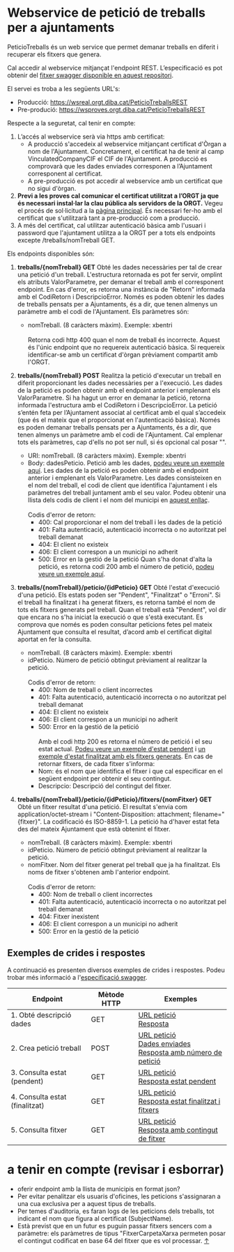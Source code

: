 # Webservice de petició de treballs per a ajuntaments

PeticioTreballs és un web service que permet demanar treballs en diferit i recuperar els fitxers que genera. 

Cal accedir al webservice mitjançat l'endpoint REST. L’especificació es pot obtenir del [fitxer swagger disponible en aquest repositori](https://github.com/organisme-de-gestio-tributaria/PeticioTreballs/blob/main/swagger%20PeticioTreballsREST.json).

El servei es troba a les següents URL's:
* Producció: https://wsreal.orgt.diba.cat/PeticioTreballsREST
* Pre-produció: https://wsproves.orgt.diba.cat/PeticioTreballsREST

Respecte a la seguretat, cal tenir en compte:
1. L’accés al webservice serà via https amb certificat:
   - A producció s'accedeix al webservice mitjançant certificat d'Òrgan a nom de l'Ajuntament. Concretament, el certificat ha de tenir al camp VinculatedCompanyCIF el CIF de l'Ajuntament. A producció es comprovarà que les dades enviades corresponen a l’Ajuntament corresponent al certificat. 
   - A pre-producció es pot accedir al webservice amb un certificat que no sigui d'òrgan. 
1. **Previ a les proves cal comunicar el certificat utilitzat a l’ORGT ja que és necessari instal·lar la clau pública als servidors de la ORGT.** Vegeu el procés de sol·licitud a la [pàgina principal](https://github.com/organisme-de-gestio-tributaria/organisme-de-gestio-tributaria). És necessari fer-ho amb el certificat que s'utilitzarà tant a pre-producció com a producció.
1. A més del certificat, cal utilitzar autenticació bàsica amb l'usuari i password que l'ajuntament utilitza a la ORGT per a tots els endpoints excepte /treballs/nomTreball GET. 

Els endpoints disponibles són:
1. **treballs/{nomTreball} GET** Obté les dades necessàries per tal de crear una petició d'un treball. L'estructura retornada es pot fer servir, omplint els atributs ValorParametre, per demanar el treball amb el corresponent endpoint. En cas d'error, es retorna una instància de "Retorn" informada amb el CodiRetorn i DescripcioError. Només es poden obtenir les dades de treballs pensats per a Ajuntaments, és a dir, que tenen almenys un paràmetre amb el codi de l'Ajuntament. Els paràmetres són:
   - nomTreball. (8 caràcters màxim). Exemple: xbentri   <br><br>
Retorna codi http 400 quan el nom de treball és incorrecte. 
Aquest és l'únic endpoint que no requereix autenticació bàsica. Sí requereix identificar-se amb un certificat d'òrgan prèviament compartit amb l'ORGT.

1. **treballs/{nomTreball} POST** Realitza la petició d'executar un treball en diferit proporcionant les dades necessàries per a l'execució. Les dades de la petició es poden obtenir amb el endpoint anterior i emplenant els ValorParametre. Si ha hagut un error en demanar la petició, retorna informada l'estructura amb el CodiRetorn i DescripcioError. La petició s’entén feta per l’Ajuntament associat al certificat amb el qual s’accedeix (que és el mateix que el proporcionat en l'autenticació bàsica). Només es poden demanar treballs pensats per a Ajuntaments, és a dir, que tenen almenys un paràmetre amb el codi de l'Ajuntament. Cal emplenar tots els paràmetres, cap d'ells no pot ser null, si és opcional cal posar "".
   - URI: nomTreball. (8 caràcters màxim). Exemple: xbentri
   - Body: dadesPeticio. Petició amb les dades, [podeu veure un exemple aquí](https://github.com/organisme-de-gestio-tributaria/PeticioTreballs/blob/main/Exemples/exemple%201%20-%20pas%201%20peticio%20treball%20POST.json). Les dades de la petició es poden obtenir amb el endpoint anterior i emplenant els ValorParametre. Les dades consisteixen en el nom del treball, el codi de client que identifica l'ajuntament i els paràmetres del treball juntament amb el seu valor. Podeu obtenir una llista dels codis de client i el nom del municipi en [aquest enllaç](https://pdaprv16.orgt.diba.cat/RestMultesPDA/svcMultesPDA.svc/rest/ObtenirMunicipis).<br><br>
Codis d'error de retorn:
        - 400: Cal proporcionar el nom del treball i les dades de la petició       
        - 401: Falta autenticació, autenticació incorrecta o no autoritzat pel treball demanat
        - 404: El client no existeix  
        - 406: El client correspon a un municipi no adherit
        - 500: Error en la gestió de la petició
   Quan s'ha donat d'alta la petició, es retorna codi 200 amb el número de petició, [podeu veure un exemple aquí](https://github.com/organisme-de-gestio-tributaria/PeticioTreballs/blob/main/Exemples/exemple%201%20-%20pas%201%20resposta%20amb%20num%20peticio.json).

1. **treballs/{nomTreball}/peticio/{idPeticio} GET** Obté l'estat d'execució d'una petició. Els estats poden ser "Pendent", "Finalitzat" o "Erroni". Si el treball ha finalitzat i ha generat fitxers, es retorna també el nom de tots els fitxers generats pel treball. Quan el treball està "Pendent", vol dir que encara no s'ha iniciat la execució o que s'està executant. Es comprova que només es poden consultar peticions fetes pel mateix Ajuntament que consulta el resultat, d’acord amb el certificat digital aportat en fer la consulta. 
   - nomTreball. (8 caràcters màxim). Exemple: xbentri
   - idPeticio. Número de petició obtingut prèviament al realitzar la petició. <br><br>
   Codis d'error de retorn:
        - 400: Nom de treball o client incorrectes
        - 401: Falta autenticació, autenticació incorrecta o no autoritzat pel treball demanat
        - 404: El client no existeix  
        - 406: El client correspon a un municipi no adherit
        - 500: Error en la gestió de la petició <br><br>
   Amb el codi http 200 es retorna el número de petició i el seu estat actual. [Podeu veure un exemple d'estat pendent](https://github.com/organisme-de-gestio-tributaria/PeticioTreballs/blob/main/Exemples/exemple%201%20-%20pas%202%20resposta%20pendent.json) i [un exemple d'estat finalitzat amb els fitxers generats](https://github.com/organisme-de-gestio-tributaria/PeticioTreballs/blob/main/Exemples/exemple%201%20-%20pas%203%20resposta%20finalitzat%20amb%20fitxers.json). En cas de retornar fitxers, de cada fitxer s'informa:
      - Nom: és el nom que identifica el fitxer i que cal especificar en el següent endpoint per obtenir el seu contingut.
      - Descripcio: Descripció del contingut del fitxer.
        
1. **treballs/{nomTreball}/peticio/{idPeticio}/fitxers/{nomFitxer} GET** Obté un fitxer resultat d'una petició. El resultat s'envia com application/octet-stream  i "Content-Disposition: attachment; filename="{fitxer}". La codificació és ISO-8859-1. La petició ha d'haver estat feta des del mateix Ajuntament que està obtenint el fitxer. 
   - nomTreball. (8 caràcters màxim). Exemple: xbentri
   - idPeticio. Número de petició obtingut prèviament al realitzar la petició. 
   - nomFitxer. Nom del fitxer generat pel treball que ja ha finalitzat. Els noms de fitxer s'obtenen amb l'anterior endpoint.<br><br>
   Codis d'error de retorn:
        - 400: Nom de treball o client incorrectes
        - 401: Falta autenticació, autenticació incorrecta o no autoritzat pel treball demanat
        - 404: Fitxer inexistent
        - 406: El client correspon a un municipi no adherit
        - 500: Error en la gestió de la petició

## Exemples de crides i respostes
A continuació es presenten diversos exemples de crides i respostes. Podeu trobar més informació a l'[especificació swagger](https://github.com/organisme-de-gestio-tributaria/PeticioTreballs/blob/main/swagger%20PeticioTreballsREST.json).

| Endpoint | Mètode HTTP | Exemples |
|---|---|---|
| 1. Obté descripció dades | GET | [URL petició](https://wsproves.orgt.diba.cat/PeticioTreballsREST/treballs/xbentri) <br> [Resposta](https://github.com/organisme-de-gestio-tributaria/PeticioTreballs/blob/main/Exemples/exemple%201%20-%20pas%200%20resposta%20amb%20descripcio.json)
| 2. Crea petició treball | POST | [URL petició](https://wsproves.orgt.diba.cat/PeticioTreballsREST/treballs/xbentri) <br> [Dades enviades](https://github.com/organisme-de-gestio-tributaria/PeticioTreballs/blob/main/Exemples/exemple%201%20-%20pas%201%20peticio%20treball%20POST.json) <br> [Resposta amb número de petició](https://github.com/organisme-de-gestio-tributaria/PeticioTreballs/blob/main/Exemples/exemple%201%20-%20pas%201%20resposta%20amb%20num%20peticio.json)
| 3. Consulta estat (pendent) | GET | [URL petició](https://wsproves.orgt.diba.cat/PeticioTreballsREST/treballs/xbentri/peticio/2027605) <br> [Resposta estat pendent](https://github.com/organisme-de-gestio-tributaria/PeticioTreballs/blob/main/Exemples/exemple%201%20-%20pas%202%20resposta%20pendent.json)
| 4. Consulta estat (finalitzat) | GET | [URL petició](https://wsproves.orgt.diba.cat/PeticioTreballsREST/treballs/xbentri/peticio/2027605) <br> [Resposta estat finalitzat i fitxers](https://github.com/organisme-de-gestio-tributaria/PeticioTreballs/blob/main/Exemples/exemple%201%20-%20pas%203%20resposta%20finalitzat%20amb%20fitxers.json)
| 5. Consulta fitxer | GET | [URL petició](https://wsproves.orgt.diba.cat/PeticioTreballsREST/treballs/xbentri/peticio/2027642/fitxers/Beneficis%20fiscals%20i%20impacte%20en%20recaptaci%C3%B3_Beneficis_Fiscals_Resum_IAE_001_2024_4_204151.xls) <br> [Resposta amb contingut de fitxer](https://github.com/organisme-de-gestio-tributaria/PeticioTreballs/blob/main/Exemples/exemple%201%20-%20pas%204%20resposta%20contingut%20fitxer.xls)


# a tenir en compte (revisar i esborrar)
- oferir endpoint amb la llista de municipis en format json?
- Per evitar penalitzar els usuaris d'oficines, les peticions s'assignaran a una cua exclusiva per a aquest tipus de treballs.
- Per temes d'auditoria, es faran logs de les peticions dels treballs, tot indicant el nom que figura al certificat (SubjectName).
- Està previst que en un futur es puguin passar fitxers sencers com a paràmetre: els paràmetres de tipus "FitxerCarpetaXarxa permeten posar el contingut codificat en base 64 del fitxer que es vol processar. [↑](#footnote-ref-1)
